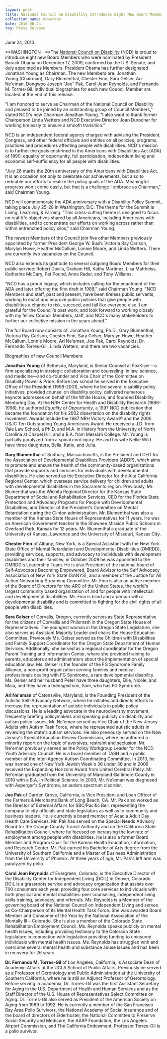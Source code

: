 ```yaml
---
layout: post
title: National Council on Disability Introduces Eight New Board Members, New Chairman
collection_name: newsroom
date: 2010-06-24
tag: Press Release
---
```

J﻿une 24, 2010

**WASHINGTON—**The [National Council on Disability](https://ncd.gov/ "blocked::/") (NCD) is proud to introduce eight new Board Members who were nominated by President Barack Obama on December 17, 2009, confirmed by the U.S. Senate, and duly appointed as Members. President Obama has further designated Jonathan Young as Chairman. The new Members are: Jonathan Young (Chairman), Gary Blumenthal, Chester Finn, Sara Gelser, Ari Ne'eman, Dongwoo Joseph "Joe" Pak, Carol Jean Reynolds, and Fernando M. Torres-Gil. Individual biographies for each new Council Member are located at the end of this release.

"I am honored to serve as Chairman of the National Council on Disability and pleased to be joined by an outstanding group of Council Members," stated NCD's new Chairman Jonathan Young. "I also want to thank former Chairperson Linda Wetters and NCD Executive Director Joan Durocher for working tirelessly to ensure a smooth transition."

NCD is an independent federal agency charged with advising the President, Congress, and other federal officials and entities on all policies, programs, practices and procedures affecting people with disabilities. NCD's mission is to further the goals enshrined in the Americans with Disabilities Act (ADA) of 1990: equality of opportunity, full participation, independent living and economic self-sufficiency for all people with disabilities.

"July 26 marks the 20th anniversary of the Americans with Disabilities Act. It is an occasion not only to celebrate our achievements, but also to redouble our efforts to realize the policy goals of the ADA. Meaningful progress won't come easily, but that is a challenge I embrace as Chairman," said Chairman Young.

NCD will commemorate the ADA anniversary with a Disability Policy Summit, taking place July 25-28 in Washington, D.C. The theme for the Summit is Living, Learning, & Earning. "This cross-cutting theme is designed to focus on real-life objectives shared by all Americans, including Americans with disabilities, and to concentrate our efforts on working across rather than within entrenched policy silos," said Chairman Young.

The newest Members of the Council join five other Members previously appointed by former President George W. Bush: Victoria Ray Carlson, Marylyn Howe, Heather McCallum, Lonnie Moore, and Linda Wetters. There are currently two vacancies on the Council.

NCD also extends its gratitude to several outgoing Board Members for their public service: Robert Davila, Graham Hill, Kathy Martinez, Lisa Mattheiss, Katherine McCary, Pat Pound, Anne Rader, and Tony Williams.

"NCD has a proud legacy, which includes calling for the enactment of the ADA and later offering the first draft in 1988," said Chairman Young. "NCD Members and staff, past and present, have been tireless public servants, working to enact and improve public policies that give people with disabilities a chance to risk, succeed, and fail like everyone else. I am grateful for the Council's past work, and look forward to working closely with my fellow Council Members, staff, and NCD's many stakeholders to further our collective mission in the years ahead."

The full Board now consists of: Jonathan Young, Ph.D., Gary Blumenthal, Victoria Ray Carlson, Chester Finn, Sara Gelser, Marylyn Howe, Heather McCallum, Lonnie Moore, Ari Ne'eman, Joe Pak, Carol Reynolds, Dr. Fernando Torres-Gill, Linda Wetters, and there are two vacancies.

Biographies of new Council Members:

**Jonathan Young** of Bethesda, Maryland, is Senior Counsel at FoxKiser—a firm specializing in strategic collaboration and counseling  in law, science, and medicine—and co-founder and Vice Chair of the Committee on Disability Power & Pride. Before law school he served in the Executive Office of the President (1998-2001), where he led several disability policy initiatives, provided counsel on disability policy, delivered numerous keynote addresses on behalf of the White House, and founded Disability Mentoring Day. At the NRH Center for Health and Disability Research (1996-1998), he authored *Equality of Opportunity*, a 1997 NCD publication that became the foundation for his 2002 dissertation on the disability rights movement. Awards include the 1987 NRH Victory Award® and the 2000 USJC Ten Outstanding Young Americans Award. He received a J.D. from Yale Law School, a Ph.D. and M.A. in History from the University of North Carolina at Chapel Hill, and a B.A. from Messiah College. Mr. Young is partially paralyzed from a spinal cord injury. He and his wife Nellie Wild have three daughters, Bella, Katie, and Julia.

**Gary Blumenthal** of Sudbury, Massachusetts, is the President and CEO for the Association of Developmental Disabilities Providers (ADDP), which aims to promote and ensure the health of the community-based organizations that provide supports and services for individuals with developmental disabilities. He also served as the Executive Director for the Alta California Regional Center, which oversees service delivery for children and adults with developmental disabilities in the Sacramento region. Previously, Mr. Blumenthal was the Wichita Regional Director for the Kansas State Department of Social and Rehabilitation Services, CEO for the Florida State Protection and Advocacy Programs for People with Developmental Disabilities, and Director of the President's Committee on Mental Retardation during the Clinton administration. Mr. Blumenthal was also a member of the Kansas State House of Representatives for 11 years. He was an American Government teacher in the Shawnee Mission Public Schools in Overland Park, Kansas for 12 years. Mr. Blumenthal a graduate of the University of Kansas, Lawrence and the University of Missouri, Kansas City.

**Chester Finn** of Albany, New York, is a Special Assistant with the New York State Office of Mental Retardation and Developmental Disabilities (OMRDD), providing services, supports, and advocacy to individuals with development disabilities and their families; in October 2009 he was appointed to the OMRDD's Leadership Team. He is also President of the national board of Self-Advocates Becoming Empowered, Board Advisor to the Self Advocacy Association of New York State (SANYS), and a member of the Justice for All Action Networking Streaming Committee. Mr. Finn is also an active member of the Board of Directors for the ARC of the United States, the world's largest community based organization of and for people with intellectual and developmental disabilities. Mr. Finn is blind and a person with a developmental disability and is committed to fighting for the civil rights of all people with disabilities.

**Sara Gelser** of Corvalis, Oregon, currently serves as State Representative for the citizens of Corvallis and Philomath in the Oregon State House of Representatives. The youngest woman in the Oregon State Legislature, she also serves as Assistant Majority Leader and chairs the House Education Committee. Previously Ms. Gelser served as the Children with Disabilities and Family Support Coordinator for the Oregon State Department of Human Services. Additionally, she served as a regional coordinator for the Oregon Parent Training and Information Center, where she provided training to parents, educators and administrators about the implementation of special education law. Ms. Gelser is the founder of the FG Syndrome Family Alliance, a non-profit organization serving families and medical professionals dealing with FG Syndrome, a rare developmental disability. Ms. Gelser and her husband Peter have three daughters, Ellie, Nicole, and Maia, and they have a teenaged son, Sam, who has FG Syndrome.

**Ari Ne'eman** of Catonsville, Maryland, is the Founding President of the Autistic Self-Advocacy Network, where he initiates and directs efforts to increase the representation of autistic individuals in public policy discussions. He is a leading advocate in the neurodiversity movement, frequently briefing policymakers and speaking publicly on disability and autism policy issues. Mr. Ne'eman served as Vice Chair of the New Jersey Adults with Autism Task Force, where he represented autistic adults in reviewing the state's autism services. He also previously served on the New Jersey's Special Education Review Commission, where he authored a minority report on the topic of aversives, restraint and seclusion. Mr. Ne'eman previously served as the Policy Workgroup Leader for the NCD Youth Advisory Council. He is a board member of TASH and a public member of the Inter-Agency Autism Coordinating Committee. In 2010, he was named one of New York Jewish Week's 36 under 36 and in 2009 received the Expanding Horizons Award from United Cerebral Palsy. Mr. Ne'eman graduated from the University of Maryland-Baltimore County in 2010 with a B.A. in Political Science. In 2000, Mr. Ne'eman was diagnosed with Asperger's Syndrome, an autism spectrum disorder.

**Joe Pak** of Garden Grove, California, is Vice President and Loan Officer of the Farmers & Merchants Bank of Long Beach, CA. Mr. Pak also worked as the Director of External Affairs for SBC/Pacific Bell, representing the company to city officials and state legislators as well as to community and business leaders. He is currently a board member of Acacia Adult Day Health Care Services. Mr. Pak has served on the Special Needs Advisory Board for the Orange County Transit Authority and on the California State Rehabilitation Council, where he focused on increasing the low rate of employment among people with disabilities. He is also a former Board Member and Program Chair for the Korean Health Education, Information, and Research Center. Mr. Pak earned his Bachelor of Arts degree from the University of Southern California and a Master of Business Administration from the University of Phoenix. At three years of age, Mr. Pak's left arm was paralyzed by polio.

**Carol Jean Reynolds** of Evergreen, Colorado, is the Executive Director of the Disability Center for Independent Living (DCIL) in Denver, Colorado. DCIL is a grassroots service and advocacy organization that assists over 700 consumers each year, providing four core services to individuals with both physical and mental disabilities: peer counseling, independent living skills training, advocacy, and referrals. Ms. Reynolds is a Member of the governing board of the National Council on Independent Living and serves as Co-Chairperson of its Mental Health Task Force. She was awarded Board Member and Consumer of the Year by the National Association of the Mentally Ill – Colorado. She is also a member of the Colorado State Rehabilitation Employment Council. Ms. Reynolds speaks publicly on mental health issues, including providing testimony to the Colorado State legislature in connection with legislation providing funding to uninsured individuals with mental health issues. Ms. Reynolds has struggled with and overcome several mental health and substance abuse issues and has been in recovery for 26 years.

**Dr. Fernando M. Torres-Gil** of Los Angeles, California, is Associate Dean of Academic Affairs at the UCLA School of Public Affairs. Previously he served as a Professor of Gerontology and Public Administration at the University of Southern California, where he is still an Adjunct Professor of Gerontology. Before serving in academia, Dr. Torres-Gil was the first Assistant Secretary for Aging in the U.S. Department of Health and Human Services and as the Staff Director of the U.S. House of Representatives Select Committee on Aging. Dr. Torres-Gil also served as President of the American Society on Aging from 1989 to 1992. He is currently a member of the San Francisco Bay Area Polio Survivors, the National Academy of Social Insurance and of the board of directors of Elderhostel, the National Committee to Preserve Social Security and Medicare, the AARP Foundation, the Los Angeles Airport Commission, and The California Endowment. Professor Torres-Gil is a polio survivor.